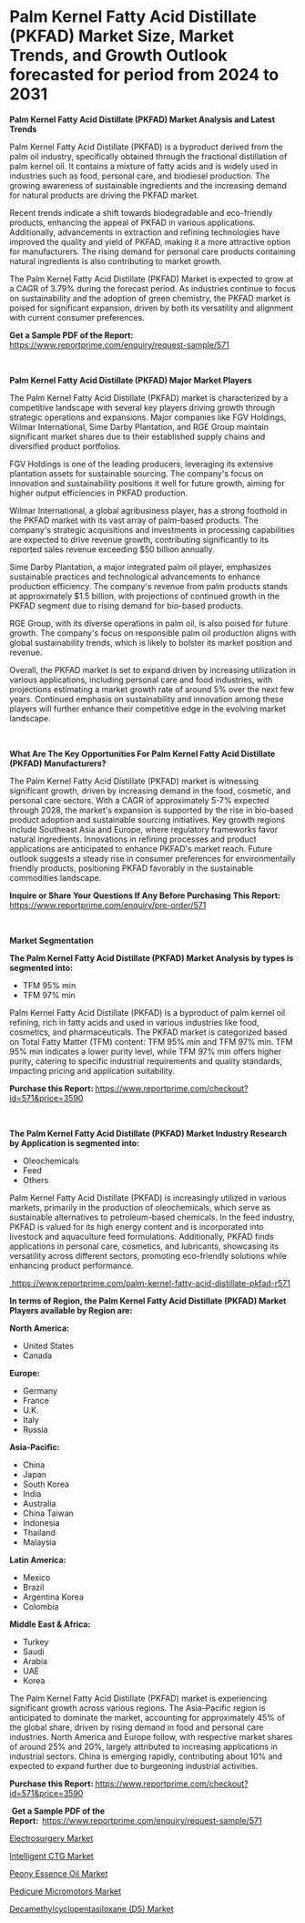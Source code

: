 <p><h1>Palm Kernel Fatty Acid Distillate (PKFAD) Market Size, Market Trends, and Growth Outlook forecasted for period from 2024 to 2031</h1></p><p><strong>Palm Kernel Fatty Acid Distillate (PKFAD) Market Analysis and Latest Trends</strong></p>
<p><p>Palm Kernel Fatty Acid Distillate (PKFAD) is a byproduct derived from the palm oil industry, specifically obtained through the fractional distillation of palm kernel oil. It contains a mixture of fatty acids and is widely used in industries such as food, personal care, and biodiesel production. The growing awareness of sustainable ingredients and the increasing demand for natural products are driving the PKFAD market.</p><p>Recent trends indicate a shift towards biodegradable and eco-friendly products, enhancing the appeal of PKFAD in various applications. Additionally, advancements in extraction and refining technologies have improved the quality and yield of PKFAD, making it a more attractive option for manufacturers. The rising demand for personal care products containing natural ingredients is also contributing to market growth.</p><p>The Palm Kernel Fatty Acid Distillate (PKFAD) Market is expected to grow at a CAGR of 3.79% during the forecast period. As industries continue to focus on sustainability and the adoption of green chemistry, the PKFAD market is poised for significant expansion, driven by both its versatility and alignment with current consumer preferences.</p></p>
<p><strong>Get a Sample PDF of the Report:&nbsp;</strong> <a href="https://www.reportprime.com/enquiry/request-sample/571">https://www.reportprime.com/enquiry/request-sample/571</a></p>
<p>&nbsp;</p>
<p><strong>Palm Kernel Fatty Acid Distillate (PKFAD) Major Market Players</strong></p>
<p><p>The Palm Kernel Fatty Acid Distillate (PKFAD) market is characterized by a competitive landscape with several key players driving growth through strategic operations and expansions. Major companies like FGV Holdings, Wilmar International, Sime Darby Plantation, and RGE Group maintain significant market shares due to their established supply chains and diversified product portfolios.</p><p>FGV Holdings is one of the leading producers, leveraging its extensive plantation assets for sustainable sourcing. The company's focus on innovation and sustainability positions it well for future growth, aiming for higher output efficiencies in PKFAD production.</p><p>Wilmar International, a global agribusiness player, has a strong foothold in the PKFAD market with its vast array of palm-based products. The company's strategic acquisitions and investments in processing capabilities are expected to drive revenue growth, contributing significantly to its reported sales revenue exceeding $50 billion annually.</p><p>Sime Darby Plantation, a major integrated palm oil player, emphasizes sustainable practices and technological advancements to enhance production efficiency. The company's revenue from palm products stands at approximately $1.5 billion, with projections of continued growth in the PKFAD segment due to rising demand for bio-based products.</p><p>RGE Group, with its diverse operations in palm oil, is also poised for future growth. The company's focus on responsible palm oil production aligns with global sustainability trends, which is likely to bolster its market position and revenue.</p><p>Overall, the PKFAD market is set to expand driven by increasing utilization in various applications, including personal care and food industries, with projections estimating a market growth rate of around 5% over the next few years. Continued emphasis on sustainability and innovation among these players will further enhance their competitive edge in the evolving market landscape.</p></p>
<p>&nbsp;</p>
<p><strong>What Are The Key Opportunities For Palm Kernel Fatty Acid Distillate (PKFAD) Manufacturers?</strong></p>
<p><p>The Palm Kernel Fatty Acid Distillate (PKFAD) market is witnessing significant growth, driven by increasing demand in the food, cosmetic, and personal care sectors. With a CAGR of approximately 5-7% expected through 2028, the market's expansion is supported by the rise in bio-based product adoption and sustainable sourcing initiatives. Key growth regions include Southeast Asia and Europe, where regulatory frameworks favor natural ingredients. Innovations in refining processes and product applications are anticipated to enhance PKFAD's market reach. Future outlook suggests a steady rise in consumer preferences for environmentally friendly products, positioning PKFAD favorably in the sustainable commodities landscape.</p></p>
<p><strong>Inquire or Share Your Questions If Any Before Purchasing This Report:</strong> <a href="https://www.reportprime.com/enquiry/pre-order/571">https://www.reportprime.com/enquiry/pre-order/571</a></p>
<p>&nbsp;</p>
<p><strong>Market Segmentation</strong></p>
<p><strong>The Palm Kernel Fatty Acid Distillate (PKFAD) Market Analysis by types is segmented into:</strong></p>
<p><ul><li>TFM 95% min</li><li>TFM 97% min</li></ul></p>
<p><p>Palm Kernel Fatty Acid Distillate (PKFAD) is a byproduct of palm kernel oil refining, rich in fatty acids and used in various industries like food, cosmetics, and pharmaceuticals. The PKFAD market is categorized based on Total Fatty Matter (TFM) content: TFM 95% min and TFM 97% min. TFM 95% min indicates a lower purity level, while TFM 97% min offers higher purity, catering to specific industrial requirements and quality standards, impacting pricing and application suitability.</p></p>
<p><strong>Purchase this Report:&nbsp;</strong><a href="https://www.reportprime.com/checkout?id=571&price=3590">https://www.reportprime.com/checkout?id=571&price=3590</a></p>
<p>&nbsp;</p>
<p><strong>The Palm Kernel Fatty Acid Distillate (PKFAD) Market Industry Research by Application is segmented into:</strong></p>
<p><ul><li>Oleochemicals</li><li>Feed</li><li>Others</li></ul></p>
<p><p>Palm Kernel Fatty Acid Distillate (PKFAD) is increasingly utilized in various markets, primarily in the production of oleochemicals, which serve as sustainable alternatives to petroleum-based chemicals. In the feed industry, PKFAD is valued for its high energy content and is incorporated into livestock and aquaculture feed formulations. Additionally, PKFAD finds applications in personal care, cosmetics, and lubricants, showcasing its versatility across different sectors, promoting eco-friendly solutions while enhancing product performance.</p></p>
<p><a href="https://www.reportprime.com/palm-kernel-fatty-acid-distillate-pkfad-r571">&nbsp;https://www.reportprime.com/palm-kernel-fatty-acid-distillate-pkfad-r571</a></p>
<p><strong>In terms of Region, the Palm Kernel Fatty Acid Distillate (PKFAD) Market Players available by Region are:</strong></p>
<p>
    <p> <strong> North America: </strong>
        <ul>
            <li>United States</li>
            <li>Canada</li>
        </ul>
        </p> 
    <p> <strong> Europe: </strong>
        <ul>
            <li>Germany</li>
            <li>France</li>
            <li>U.K.</li>
            <li>Italy</li>
            <li>Russia</li>
        </ul>
        </p> 
    <p> <strong> Asia-Pacific: </strong>
        <ul>
            <li>China</li>
            <li>Japan</li>
            <li>South Korea</li>
            <li>India</li>
            <li>Australia</li>
            <li>China Taiwan</li>
            <li>Indonesia</li>
            <li>Thailand</li>
            <li>Malaysia</li>
        </ul>
        </p> 
    <p> <strong> Latin America: </strong>
        <ul>
            <li>Mexico</li>
            <li>Brazil</li>
            <li>Argentina Korea</li>
            <li>Colombia</li>
        </ul>
        </p> 
    <p> <strong> Middle East & Africa: </strong>
        <ul>
            <li>Turkey</li>
            <li>Saudi</li>
            <li>Arabia</li>
            <li>UAE</li>
            <li>Korea</li>
        </ul>
    </p>
    </p>
<p><p>The Palm Kernel Fatty Acid Distillate (PKFAD) market is experiencing significant growth across various regions. The Asia-Pacific region is anticipated to dominate the market, accounting for approximately 45% of the global share, driven by rising demand in food and personal care industries. North America and Europe follow, with respective market shares of around 25% and 20%, largely attributed to increasing applications in industrial sectors. China is emerging rapidly, contributing about 10% and expected to expand further due to burgeoning industrial activities.</p></p>
<p><strong>Purchase this Report: </strong><a href="https://www.reportprime.com/checkout?id=571&price=3590">https://www.reportprime.com/checkout?id=571&price=3590</a></p>
<p>&nbsp;<strong>Get a Sample PDF of the Report:&nbsp;&nbsp;</strong><a href="https://www.reportprime.com/enquiry/request-sample/571">https://www.reportprime.com/enquiry/request-sample/571</a></p>
<p><strong></strong></p>
<p><p><a href="https://medium.com/@theomorar08/electrosurgery-market-emerging-trends-and-future-prospects-for-period-from-2024-to-2031-08848785c06b">Electrosurgery Market</a></p><p><a href="https://issuu.com/reportprime-2/docs/intelligent-ctg-market-size-2030.pp_5e240ca61ef259">Intelligent CTG Market</a></p><p><a href="https://www.linkedin.com/pulse/peony-essence-oil-market-evolution-global-trends-regional-v0tae?trackingId=NxH%2FXatBRGG9azP1YBGwpQ%3D%3D">Peony Essence Oil Market</a></p><p><a href="https://www.linkedin.com/pulse/navigating-global-pedicure-micromotors-market-landscape-trends-pklke?trackingId=yNtbrX5dRquBRhotwrjEyw%3D%3D">Pedicure Micromotors Market</a></p><p><a href="https://github.com/nathandecarvalho/Market-Research-Report-List-5/blob/main/decamethylcyclopentasiloxane-d5-market.md">Decamethylcyclopentasiloxane (D5) Market</a></p></p>